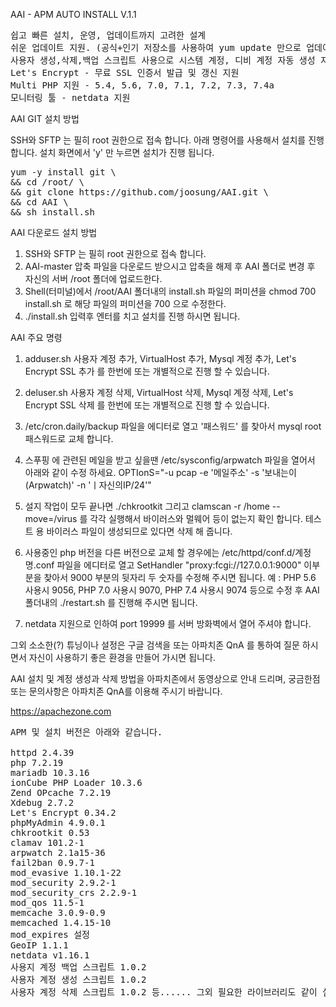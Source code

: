 AAI - APM AUTO INSTALL V.1.1
<pre>
쉽고 빠른 설치, 운영, 업데이트까지 고려한 설계
쉬운 업데이트 지원. (공식+인기 저장소를 사용하여 yum update 만으로 업데이트 완료)
사용자 생성,삭제,백업 스크립트 사용으로 시스템 계정, 디비 계정 자동 생성 지원
Let's Encrypt - 무료 SSL 인증서 발급 및 갱신 지원
Multi PHP 지원 - 5.4, 5.6, 7.0, 7.1, 7.2, 7.3, 7.4a
모니터링 툴 - netdata 지원
</pre>


AAI GIT 설치 방법

SSH와 SFTP 는 필히 root 권한으로 접속 합니다.
아래 명령어를 사용해서 설치를 진행 합니다. 설치 화면에서 'y' 만 누르면 설치가 진행 됩니다.
<pre>
yum -y install git \
&& cd /root/ \
&& git clone https://github.com/joosung/AAI.git \
&& cd AAI \
&& sh install.sh
</pre>


AAI 다운로드 설치 방법

1. SSH와 SFTP 는 필히 root 권한으로 접속 합니다.
2. AAI-master 압축 파일을 다운로드 받으시고 압축을 해제 후 AAI 폴더로 변경 후 자신의 서버 /root 폴더에 업로드한다.
3. Shell(터미널)에서 /root/AAI 폴더내의 install.sh 파일의 퍼미션을 chmod 700 install.sh 로 해당 파일의 퍼미션을 700 으로 수정한다.
4. ./install.sh 입력후 엔터를 치고 설치를 진행 하시면 됩니다.


AAI  주요 명령

1. adduser.sh
   사용자 계정 추가, VirtualHost 추가, Mysql 계정 추가, Let's Encrypt SSL 추가 를 한번에 또는 개별적으로 진행 할 수 있습니다.

2. deluser.sh
   사용자 계정 삭제, VirtualHost 삭제, Mysql 계정 삭제, Let's Encrypt SSL 삭제 를 한번에 또는 개별적으로 진행 할 수 있습니다.

3. /etc/cron.daily/backup 파일을 에디터로 열고 '패스워드' 를 찾아서 mysql root 패스워드로 교체 합니다.

4. 스푸핑 에 관련된 메일을 받고 싶을땐 /etc/sysconfig/arpwatch 파일을 열어서 아래와 같이 수정 하세요.
   OPTIonS="-u pcap -e '메일주소' -s '보내는이(Arpwatch)' -n 'ㅣ자신의IP/24'"

5. 설지 작업이 모두 끝나면 ./chkrootkit 그리고 clamscan -r /home --move=/virus 를 각각 실행해서 바이러스와 멀웨어 등이 없는지 확인 합니다. 
   테스트 용 바이러스 파일이 생성되므로 있다면 삭제 해 줍니다.

6. 사용중인 php 버전을 다른 버전으로 교체 할 경우에는 /etc/httpd/conf.d/계정명.conf 파일을 에디터로 열고 
   SetHandler "proxy:fcgi://127.0.0.1:9000" 이부분을 찾아서 9000 부분의 뒷자리 두 숫자를 수정해 주시면 됩니다.
   예 : PHP 5.6 사용시 9056, PHP 7.0 사용시 9070, PHP 7.4 사용시 9074 등으로 수정 후 AAI 폴더내의 ./restart.sh 를 진행해 주시면 됩니다.  

7. netdata 지원으로 인하여 port 19999 를 서버 방화벽에서 열어 주셔야 합니다.


그외 소소한(?) 튜닝이나 설정은 구글 검색을 또는 아파치존 QnA 를 통하여 질문 하시면서 자신이 사용하기 좋은 환경을 만들어 가시면 됩니다.

AAI 설치 및 계정 생성과 삭제 방법을 아파치존에서 동영상으로 안내 드리며, 궁금한점 또는 문의사항은 아파치존 QnA를 이용해 주시기 바랍니다.

https://apachezone.com


<pre>
APM 및 설치 버전은 아래와 같습니다.

httpd 2.4.39
php 7.2.19
mariadb 10.3.16
ionCube PHP Loader 10.3.6
Zend OPcache 7.2.19
Xdebug 2.7.2
Let's Encrypt 0.34.2
phpMyAdmin 4.9.0.1
chkrootkit 0.53
clamav 101.2-1
arpwatch 2.1a15-36
fail2ban 0.9.7-1
mod_evasive 1.10.1-22
mod_security 2.9.2-1
mod_security_crs 2.2.9-1
mod_qos 11.5-1
memcache 3.0.9-0.9
memcached 1.4.15-10
mod_expires 설정
GeoIP 1.1.1
netdata v1.16.1
사용지 계정 백업 스크립트 1.0.2
사용자 계정 생성 스크립트 1.0.2
사용자 계정 삭제 스크립트 1.0.2 등...... 그외 필요한 라이브러리도 같이 설치가 됩니다. 
</pre>

